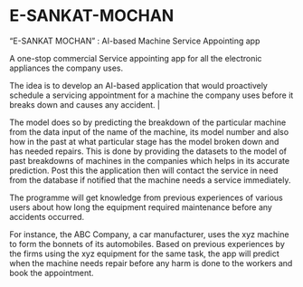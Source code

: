 # E-SANKAT-MOCHAN
“E-SANKAT MOCHAN” : AI-based Machine Service Appointing app


A one-stop commercial Service appointing app for all the electronic appliances the company uses. 

The idea is to develop an AI-based application that would proactively schedule a servicing appointment for a machine the company uses before it breaks down and causes any accident. |

The model does so by predicting the breakdown of the particular machine from the data input of the name of the machine, its model number and also how in the past at what particular stage has the model broken down and has needed repairs. This is done by providing the datasets to the model of past breakdowns of machines in the companies which helps in its accurate prediction. Post this the application then will contact the service in need from the database if notified that the machine needs a service immediately. 



The programme will get knowledge from previous experiences of various users about how long the equipment required maintenance before any accidents occurred.


For instance, the ABC Company, a car manufacturer, uses the xyz machine to form the bonnets of its automobiles. Based on previous experiences by the firms using the xyz equipment for the same task, the app will predict when the machine needs repair before any harm is done to the workers and book the appointment.

